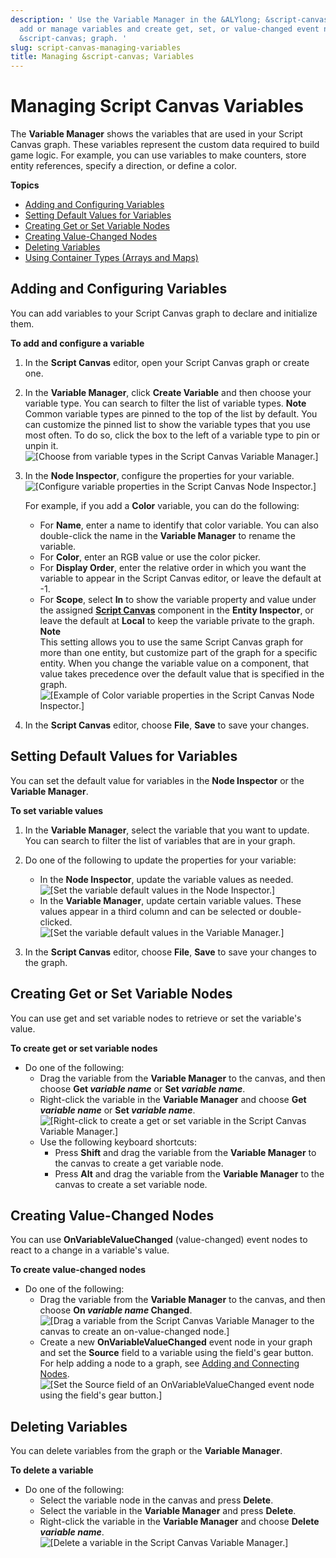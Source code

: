 ```yaml
---
description: ' Use the Variable Manager in the &ALYlong; &script-canvas; editor to
  add or manage variables and create get, set, or value-changed event nodes in your
  &script-canvas; graph. '
slug: script-canvas-managing-variables
title: Managing &script-canvas; Variables
---
```

# Managing Script Canvas Variables<a name="script-canvas-managing-variables"></a>

The **Variable Manager** shows the variables that are used in your Script Canvas graph\. These variables represent the custom data required to build game logic\. For example, you can use variables to make counters, store entity references, specify a direction, or define a color\.

**Topics**
+ [Adding and Configuring Variables](#script-canvas-add-and-configure-variable-nodes)
+ [Setting Default Values for Variables](#script-canvas-modify-variable-values)
+ [Creating Get or Set Variable Nodes](#script-canvas-create-get-or-set-nodes)
+ [Creating Value\-Changed Nodes](#script-canvas-create-on-value-changed-nodes)
+ [Deleting Variables](#script-canvas-delete-variable-nodes)
+ [Using Container Types \(Arrays and Maps\)](/docs/userguide/scripting/scriptcanvas/containers.md)

## Adding and Configuring Variables<a name="script-canvas-add-and-configure-variable-nodes"></a>

You can add variables to your Script Canvas graph to declare and initialize them\.

**To add and configure a variable**

1. In the **Script Canvas** editor, open your Script Canvas graph or create one\.

1. In the **Variable Manager**, click **Create Variable** and then choose your variable type\. You can search to filter the list of variable types\.
**Note**  
Common variable types are pinned to the top of the list by default\. You can customize the pinned list to show the variable types that you use most often\. To do so, click the box to the left of a variable type to pin or unpin it\.   
![\[Choose from variable types in the Script Canvas Variable Manager.\]](/images/userguide/scripting/script-canvas/variable-manager-create-variable-types.png)

1. In the **Node Inspector**, configure the properties for your variable\.  
![\[Configure variable properties in the Script Canvas Node Inspector.\]](/images/userguide/scripting/script-canvas/node-inspector-properties-default.png)

   For example, if you add a **Color** variable, you can do the following:
   + For **Name**, enter a name to identify that color variable\. You can also double\-click the name in the **Variable Manager** to rename the variable\.
   + For **Color**, enter an RGB value or use the color picker\.
   + For **Display Order**, enter the relative order in which you want the variable to appear in the Script Canvas editor, or leave the default at \-1\.
   + For **Scope**, select **In** to show the variable property and value under the assigned **[Script Canvas](/docs/userguide/components/script-canvas.md)** component in the **Entity Inspector**, or leave the default at **Local** to keep the variable private to the graph\.
**Note**  
This setting allows you to use the same Script Canvas graph for more than one entity, but customize part of the graph for a specific entity\. When you change the variable value on a component, that value takes precedence over the default value that is specified in the graph\.  
![\[Example of Color variable properties in the Script Canvas Node Inspector.\]](/images/userguide/scripting/script-canvas/node-inspector-scope-in-example.png)

1. In the **Script Canvas** editor, choose **File**, **Save** to save your changes\.

## Setting Default Values for Variables<a name="script-canvas-modify-variable-values"></a>

You can set the default value for variables in the **Node Inspector** or the **Variable Manager**\.

**To set variable values**

1. In the **Variable Manager**, select the variable that you want to update\. You can search to filter the list of variables that are in your graph\.

1. Do one of the following to update the properties for your variable:
   + In the **Node Inspector**, update the variable values as needed\.  
![\[Set the variable default values in the Node Inspector.\]](/images/userguide/scripting/script-canvas/node-inspector-modify-variable-values.png)
   + In the **Variable Manager**, update certain variable values\. These values appear in a third column and can be selected or double\-clicked\.  
![\[Set the variable default values in the Variable Manager.\]](/images/userguide/scripting/script-canvas/variable-manager-modify-variable-values.png)

1. In the **Script Canvas** editor, choose **File**, **Save** to save your changes to the graph\.

## Creating Get or Set Variable Nodes<a name="script-canvas-create-get-or-set-nodes"></a>

You can use get and set variable nodes to retrieve or set the variable's value\.

**To create get or set variable nodes**
+ Do one of the following:
  + Drag the variable from the **Variable Manager** to the canvas, and then choose **Get *variable name*** or **Set *variable name***\.
  + Right\-click the variable in the **Variable Manager** and choose **Get *variable name*** or **Set *variable name***\.  
![\[Right-click to create a get or set variable in the Script Canvas Variable Manager.\]](/images/userguide/scripting/script-canvas/variable-manager-create-get-set-variable.png)
  + Use the following keyboard shortcuts:
    + Press **Shift** and drag the variable from the **Variable Manager** to the canvas to create a get variable node\.
    + Press **Alt** and drag the variable from the **Variable Manager** to the canvas to create a set variable node\.

## Creating Value\-Changed Nodes<a name="script-canvas-create-on-value-changed-nodes"></a>

You can use **OnVariableValueChanged** \(value\-changed\) event nodes to react to a change in a variable's value\.

**To create value\-changed nodes**
+ Do one of the following:
  + Drag the variable from the **Variable Manager** to the canvas, and then choose **On *variable name* Changed**\.  
![\[Drag a variable from the Script Canvas Variable Manager to the canvas to create an on-value-changed node.\]](/images/userguide/scripting/script-canvas/variable-manager-create-on-value-changed.gif)
  + Create a new **OnVariableValueChanged** event node in your graph and set the **Source** field to a variable using the field's gear button\. For help adding a node to a graph, see [Adding and Connecting Nodes](/docs/userguide/scripting/scriptcanvas/working-with-nodes-adding-and-connecting.md)\.  
![\[Set the Source field of an OnVariableValueChanged event node using the field's gear button.\]](/images/userguide/scripting/script-canvas/variable-manager-create-on-value-changed-node.png)

## Deleting Variables<a name="script-canvas-delete-variable-nodes"></a>

You can delete variables from the graph or the **Variable Manager**\.

**To delete a variable**
+ Do one of the following:
  + Select the variable node in the canvas and press **Delete**\.
  + Select the variable in the **Variable Manager** and press **Delete**\.
  + Right\-click the variable in the **Variable Manager** and choose **Delete *variable name***\.  
![\[Delete a variable in the Script Canvas Variable Manager.\]](/images/userguide/scripting/script-canvas/variable-manager-delete-variable-node.png)